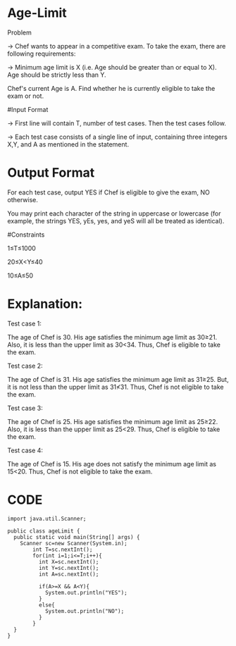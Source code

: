 # Age-Limit

Problem

-> Chef wants to appear in a competitive exam. To take the exam, there are following requirements:

-> Minimum age limit is X (i.e. Age should be greater than or equal to X). Age should be strictly less than Y.

Chef's current Age is A. Find whether he is currently eligible to take the exam or not.

#Input Format

-> First line will contain T, number of test cases. Then the test cases follow.

-> Each test case consists of a single line of input, containing three integers X,Y, and A as mentioned in the statement.

# Output Format

For each test case, output YES if Chef is eligible to give the exam, NO otherwise.

You may print each character of the string in uppercase or lowercase (for example, the strings YES, yEs, yes, and yeS will all be treated as identical).

#Constraints

1≤T≤1000

20≤X<Y≤40

10≤A≤50

# Explanation:
Test case 1: 

The age of Chef is 30. His age satisfies the minimum age limit as 30≥21. Also, it is less than the upper limit as 30<34. Thus, Chef is eligible to take the exam.

Test case 2: 

The age of Chef is 31. His age satisfies the minimum age limit as 31≥25. But, it is not less than the upper limit as 31≮31. Thus, Chef is not eligible to take the exam.

Test case 3: 

The age of Chef is 25. His age satisfies the minimum age limit as 25≥22. Also, it is less than the upper limit as 25<29. Thus, Chef is eligible to take the exam.

Test case 4:

The age of Chef is 15. His age does not satisfy the minimum age limit as 15<20. Thus, Chef is not eligible to take the exam.

# CODE

    import java.util.Scanner;
    
    public class ageLimit {
      public static void main(String[] args) {
        Scanner sc=new Scanner(System.in);
		    int T=sc.nextInt();
		    for(int i=1;i<=T;i++){
		      int X=sc.nextInt();
		      int Y=sc.nextInt();
		      int A=sc.nextInt();
		    
		      if(A>=X && A<Y){
		        System.out.println("YES");
		      }
		      else{
		        System.out.println("NO");
		      }
		    }
      }
    }

